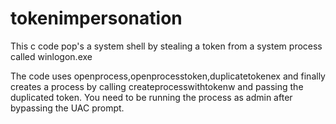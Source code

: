 # tokenimpersonation
This c code pop's a system shell by stealing a token from a system process called winlogon.exe

The code uses openprocess,openprocesstoken,duplicatetokenex and finally creates a process by calling createprocesswithtokenw and passing the duplicated token.
You need to be running the process as admin after bypassing the UAC prompt.
